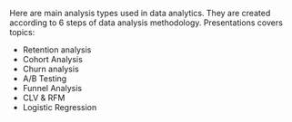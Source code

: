 
Here are main analysis types used in data analytics.
They are created according to 6 steps of data analysis methodology.
Presentations covers topics:
 
- Retention analysis
- Cohort Analysis
- Churn analysis
- A/B Testing
- Funnel Analysis
- CLV & RFM
- Logistic Regression 
